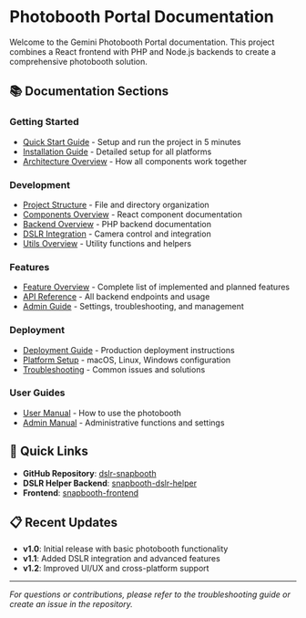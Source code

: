 # Photobooth Portal Documentation

Welcome to the Gemini Photobooth Portal documentation. This project combines a React frontend with PHP and Node.js backends to create a comprehensive photobooth solution.

## 📚 Documentation Sections

### **Getting Started**
- [Quick Start Guide](QUICKSTART.md) - Setup and run the project in 5 minutes
- [Installation Guide](INSTALLATION.md) - Detailed setup for all platforms
- [Architecture Overview](ARCHITECTURE.md) - How all components work together

### **Development**
- [Project Structure](PROJECT_STRUCTURE.md) - File and directory organization
- [Components Overview](COMPONENTS_OVERVIEW.md) - React component documentation
- [Backend Overview](BACKEND_OVERVIEW.md) - PHP backend documentation
- [DSLR Integration](DSLR_INTEGRATION.md) - Camera control and integration
- [Utils Overview](UTILS_OVERVIEW.md) - Utility functions and helpers

### **Features**
- [Feature Overview](FEATURE_IDEAS.md) - Complete list of implemented and planned features
- [API Reference](API_REFERENCE.md) - All backend endpoints and usage
- [Admin Guide](ADMIN_GUIDE.md) - Settings, troubleshooting, and management

### **Deployment**
- [Deployment Guide](DEPLOYMENT.md) - Production deployment instructions
- [Platform Setup](PLATFORM_SETUP.md) - macOS, Linux, Windows configuration
- [Troubleshooting](TROUBLESHOOTING.md) - Common issues and solutions

### **User Guides**
- [User Manual](USER_MANUAL.md) - How to use the photobooth
- [Admin Manual](ADMIN_MANUAL.md) - Administrative functions and settings

## 🚀 Quick Links

- **GitHub Repository**: [dslr-snapbooth](https://github.com/fihircio/dslr-snapbooth)
- **DSLR Helper Backend**: [snapbooth-dslr-helper](https://github.com/fihircio/dslr-snapbooth/tree/main/snapbooth-dslr-helper)
- **Frontend**: [snapbooth-frontend](https://github.com/fihircio/dslr-snapbooth/tree/main/snapbooth-frontend)

## 📋 Recent Updates

- **v1.0**: Initial release with basic photobooth functionality
- **v1.1**: Added DSLR integration and advanced features
- **v1.2**: Improved UI/UX and cross-platform support

---

*For questions or contributions, please refer to the troubleshooting guide or create an issue in the repository.* 